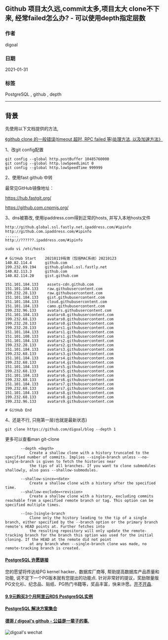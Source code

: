 ## Github 项目太久远,commit太多,项目太大 clone不下来, 经常failed怎么办? - 可以使用depth指定层数      
                
### 作者                
digoal                
                
### 日期                
2021-01-31                
                
### 标签                
PostgreSQL , github , depth                  
                
----                
                
## 背景         
先使用以下文档提供的方法,   
  
[《github clone 的一般错误(timeout 超时, RPC failed 等)处理方法, 以及加速方法》](../202101/20210130_07.md)    
  
1、改git config配置  
  
```  
git config --global http.postBuffer 10485760000    
git config --global http.lowSpeedLimit 0    
git config --global http.lowSpeedTime 999999    
```  
  
2、使用fast github 中转  
  
最常见GitHub镜像地址：    
    
https://hub.fastgit.org/    
    
https://github.com.cnpmjs.org/    
  
3、dns被篡改, 使用ipaddress.com得到正常的hosts, 并写入本地hosts文件  
  
```  
http://github.global.ssl.fastly.net.ipaddress.com/#ipinfo  
http://github.com.ipaddress.com/#ipinfo  
......  
http://??????.ipaddress.com/#ipinfo  
```  
  
  
```  
sudo vi /etc/hosts  
```  
  
```  
# GitHub Start    20210119有效（包括MAC系统）20210123   
140.82.114.4      github.com  
199.232.69.194    github.global.ssl.fastly.net    
140.82.113.3      github.com    
140.82.114.20     gist.github.com    
    
151.101.184.133    assets-cdn.github.com    
151.101.184.133    raw.githubusercontent.com    
199.232.28.133     raw.githubusercontent.com     
151.101.184.133    gist.githubusercontent.com    
151.101.184.133    cloud.githubusercontent.com    
151.101.184.133    camo.githubusercontent.com    
199.232.96.133     avatars.githubusercontent.com    
151.101.184.133    avatars0.githubusercontent.com    
199.232.68.133     avatars0.githubusercontent.com    
199.232.28.133     avatars0.githubusercontent.com     
199.232.28.133     avatars1.githubusercontent.com    
151.101.184.133    avatars1.githubusercontent.com    
151.101.108.133    avatars1.githubusercontent.com    
151.101.184.133    avatars2.githubusercontent.com    
199.232.28.133     avatars2.githubusercontent.com    
151.101.184.133    avatars3.githubusercontent.com    
199.232.68.133     avatars3.githubusercontent.com    
151.101.184.133    avatars4.githubusercontent.com    
199.232.68.133     avatars4.githubusercontent.com    
151.101.184.133    avatars5.githubusercontent.com    
199.232.68.133     avatars5.githubusercontent.com    
151.101.184.133    avatars6.githubusercontent.com    
199.232.68.133     avatars6.githubusercontent.com    
151.101.184.133    avatars7.githubusercontent.com    
199.232.68.133     avatars7.githubusercontent.com    
151.101.184.133    avatars8.githubusercontent.com    
199.232.68.133     avatars8.githubusercontent.com    
199.232.96.133     avatars9.githubusercontent.com    
    
# GitHub End   
```  
  
4、还是不行, 只拖第一层(也就是最新状态)    
  
```  
git clone https://github.com/digoal/blog --depth 1   
```  
  
更多可以查看man git-clone  
  
```  
       --depth <depth>  
           Create a shallow clone with a history truncated to the specified number of commits. Implies --single-branch unless --no-single-branch is given to fetch the histories near  
           the tips of all branches. If you want to clone submodules shallowly, also pass --shallow-submodules.  
  
       --shallow-since=<date>  
           Create a shallow clone with a history after the specified time.  
       --shallow-exclude=<revision>  
           Create a shallow clone with a history, excluding commits reachable from a specified remote branch or tag. This option can be specified multiple times.  
  
       --[no-]single-branch  
           Clone only the history leading to the tip of a single branch, either specified by the --branch option or the primary branch remote's HEAD points at. Further fetches into  
           the resulting repository will only update the remote-tracking branch for the branch this option was used for the initial cloning. If the HEAD at the remote did not point  
           at any branch when --single-branch clone was made, no remote-tracking branch is created.  
```  
  
  
#### [PostgreSQL 许愿链接](https://github.com/digoal/blog/issues/76 "269ac3d1c492e938c0191101c7238216")
您的愿望将传达给PG kernel hacker、数据库厂商等, 帮助提高数据库产品质量和功能, 说不定下一个PG版本就有您提出的功能点. 针对非常好的提议，奖励限量版PG文化衫、纪念品、贴纸、PG热门书籍等，奖品丰富，快来许愿。[开不开森](https://github.com/digoal/blog/issues/76 "269ac3d1c492e938c0191101c7238216").  
  
  
#### [9.9元购买3个月阿里云RDS PostgreSQL实例](https://www.aliyun.com/database/postgresqlactivity "57258f76c37864c6e6d23383d05714ea")
  
  
#### [PostgreSQL 解决方案集合](https://yq.aliyun.com/topic/118 "40cff096e9ed7122c512b35d8561d9c8")
  
  
#### [德哥 / digoal's github - 公益是一辈子的事.](https://github.com/digoal/blog/blob/master/README.md "22709685feb7cab07d30f30387f0a9ae")
  
  
![digoal's wechat](../pic/digoal_weixin.jpg "f7ad92eeba24523fd47a6e1a0e691b59")
  

